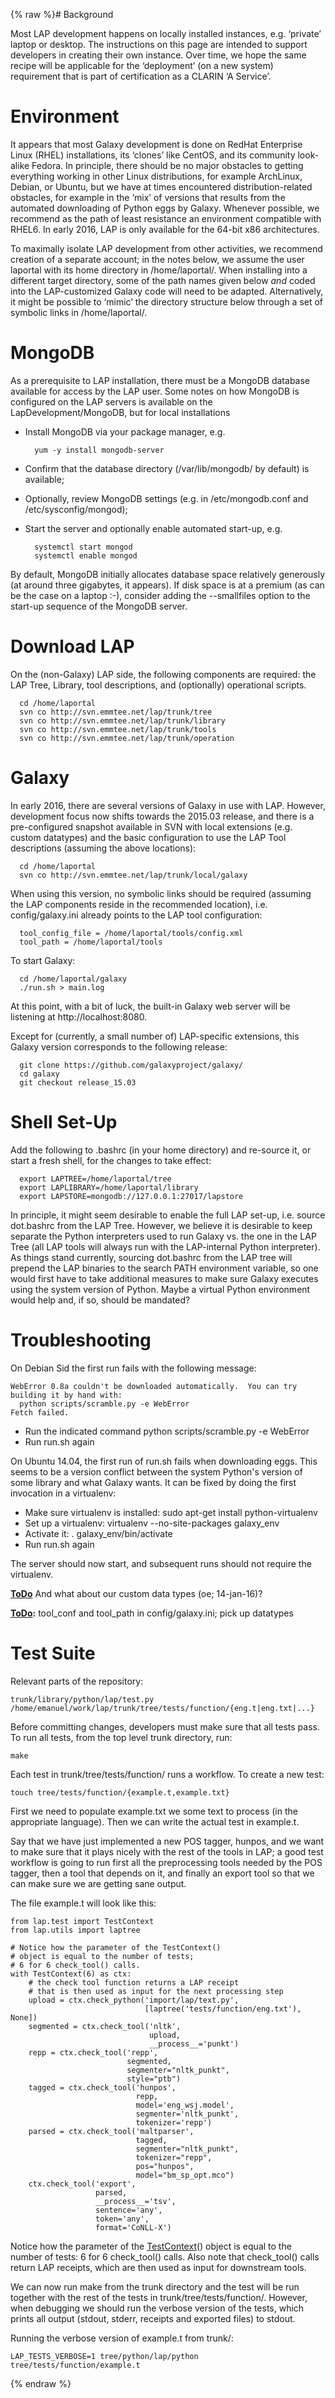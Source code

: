 {% raw %}# Background

Most LAP development happens on locally installed instances, e.g.
‘private’ laptop or desktop. The instructions on this page are intended
to support developers in creating their own instance. Over time, we hope
the same recipe will be applicable for the ‘deployment’ (on a new
system) requirement that is part of certification as a CLARIN ‘A
Service’.

# Environment

It appears that most Galaxy development is done on RedHat Enterprise
Linux (RHEL) installations, its ‘clones’ like CentOS, and its community
look-alike Fedora. In principle, there should be no major obstacles to
getting everything working in other Linux distributions, for example
ArchLinux, Debian, or Ubuntu, but we have at times encountered
distribution-related obstacles, for example in the ‘mix’ of versions
that results from the automated downloading of Python eggs by Galaxy.
Whenever possible, we recommend as the path of least resistance an
environment compatible with RHEL6. In early 2016, LAP is only available
for the 64-bit x86 architectures.

To maximally isolate LAP development from other activities, we recommend
creation of a separate account; in the notes below, we assume the user
laportal with its home directory in /home/laportal/. When installing
into a different target directory, some of the path names given below
*and* coded into the LAP-customized Galaxy code will need to be adapted.
Alternatively, it might be possible to ‘mimic’ the directory structure
below through a set of symbolic links in /home/laportal/.

# MongoDB

As a prerequisite to LAP installation, there must be a MongoDB database
available for access by the LAP user. Some notes on how MongoDB is
configured on the LAP servers is available on the
LapDevelopment/MongoDB, but for local installations

- Install MongoDB via your package manager, e.g.
  
        yum -y install mongodb-server
- Confirm that the database directory (/var/lib/mongodb/ by default)
is available;
- Optionally, review MongoDB settings (e.g. in /etc/mongodb.conf and
/etc/sysconfig/mongod);
- Start the server and optionally enable automated start-up, e.g.
  
        systemctl start mongod
        systemctl enable mongod

By default, MongoDB initially allocates database space relatively
generously (at around three gigabytes, it appears). If disk space is at
a premium (as can be the case on a laptop :-), consider adding the
--smallfiles option to the start-up sequence of the MongoDB server.

# Download LAP

On the (non-Galaxy) LAP side, the following components are required: the
LAP Tree, Library, tool descriptions, and (optionally) operational
scripts.

      cd /home/laportal
      svn co http://svn.emmtee.net/lap/trunk/tree
      svn co http://svn.emmtee.net/lap/trunk/library
      svn co http://svn.emmtee.net/lap/trunk/tools
      svn co http://svn.emmtee.net/lap/trunk/operation

# Galaxy

In early 2016, there are several versions of Galaxy in use with LAP.
However, development focus now shifts towards the 2015.03 release, and
there is a pre-configured snapshot available in SVN with local
extensions (e.g. custom datatypes) and the basic configuration to use
the LAP Tool descriptions (assuming the above locations):

      cd /home/laportal
      svn co http://svn.emmtee.net/lap/trunk/local/galaxy

When using this version, no symbolic links should be required (assuming
the LAP components reside in the recommended location), i.e.
config/galaxy.ini already points to the LAP tool configuration:

      tool_config_file = /home/laportal/tools/config.xml
      tool_path = /home/laportal/tools

To start Galaxy:

      cd /home/laportal/galaxy
      ./run.sh > main.log

At this point, with a bit of luck, the built-in Galaxy web server will
be listening at http://localhost:8080.

Except for (currently, a small number of) LAP-specific extensions, this
Galaxy version corresponds to the following release:

      git clone https://github.com/galaxyproject/galaxy/
      cd galaxy
      git checkout release_15.03

# Shell Set-Up

Add the following to .bashrc (in your home directory) and re-source it,
or start a fresh shell, for the changes to take effect:

      export LAPTREE=/home/laportal/tree
      export LAPLIBRARY=/home/laportal/library
      export LAPSTORE=mongodb://127.0.0.1:27017/lapstore

In principle, it might seem desirable to enable the full LAP set-up,
i.e. source dot.bashrc from the LAP Tree. However, we believe it is
desirable to keep separate the Python interpreters used to run Galaxy
vs. the one in the LAP Tree (all LAP tools will always run with the
LAP-internal Python interpreter). As things stand currently, sourcing
dot.bashrc from the LAP tree will prepend the LAP binaries to the search
PATH environment variable, so one would first have to take additional
measures to make sure Galaxy executes using the system version of
Python. Maybe a virtual Python environment would help and, if so, should
be mandated?

# Troubleshooting

On Debian Sid the first run fails with the following message:

    WebError 0.8a couldn't be downloaded automatically.  You can try
    building it by hand with:
      python scripts/scramble.py -e WebError
    Fetch failed.

- Run the indicated command python scripts/scramble.py -e WebError
- Run run.sh again

On Ubuntu 14.04, the first run of run.sh fails when downloading eggs.
This seems to be a version conflict between the system Python's version
of some library and what Galaxy wants. It can be fixed by doing the
first invocation in a virtualenv:

- Make sure virtualenv is installed:
sudo apt-get install python-virtualenv
- Set up a virtualenv: virtualenv --no-site-packages galaxy\_env
- Activate it: . galaxy\_env/bin/activate
- Run run.sh again

The server should now start, and subsequent runs should not require the
virtualenv.

**[ToDo](/ToDo)** And what about our custom data types (oe; 14-jan-16)?

**[ToDo](/ToDo):** tool\_conf and tool\_path in config/galaxy.ini; pick
up datatypes

# Test Suite

Relevant parts of the repository:

    trunk/library/python/lap/test.py
    /home/emanuel/work/lap/trunk/tree/tests/function/{eng.t|eng.txt|...}

Before committing changes, developers must make sure that all tests
pass. To run all tests, from the top level trunk directory, run:

    make

Each test in trunk/tree/tests/function/ runs a workflow. To create a new
test:

    touch tree/tests/function/{example.t,example.txt}

First we need to populate example.txt we some text to process (in the
appropriate language). Then we can write the actual test in example.t.

Say that we have just implemented a new POS tagger, hunpos, and we want
to make sure that it plays nicely with the rest of the tools in LAP; a
good test workflow is going to run first all the preprocessing tools
needed by the POS tagger, then a tool that depends on it, and finally an
export tool so that we can make sure we are getting sane output.

The file example.t will look like this:

    from lap.test import TestContext
    from lap.utils import laptree
    
    # Notice how the parameter of the TestContext() 
    # object is equal to the number of tests; 
    # 6 for 6 check_tool() calls.
    with TestContext(6) as ctx:
        # the check tool function returns a LAP receipt 
        # that is then used as input for the next processing step
        upload = ctx.check_python('import/lap/text.py', 
                                  [laptree('tests/function/eng.txt'), None])
        segmented = ctx.check_tool('nltk', 
                                   upload, 
                                   __process__='punkt')
        repp = ctx.check_tool('repp', 
                              segmented, 
                              segmenter="nltk_punkt", 
                              style="ptb")
        tagged = ctx.check_tool('hunpos', 
                                repp, 
                                model='eng_wsj.model',
                                segmenter='nltk_punkt', 
                                tokenizer='repp')
        parsed = ctx.check_tool('maltparser', 
                                tagged, 
                                segmenter="nltk_punkt",
                                tokenizer="repp", 
                                pos="hunpos", 
                                model="bm_sp_opt.mco")
        ctx.check_tool('export', 
                       parsed, 
                       __process__='tsv', 
                       sentence='any', 
                       token='any', 
                       format='CoNLL-X')

Notice how the parameter of the [TestContext](/TestContext)() object is
equal to the number of tests: 6 for 6 check\_tool() calls. Also note
that check\_tool() calls return LAP receipts, which are then used as
input for downstream tools.

We can now run make from the trunk directory and the test will be run
together with the rest of the tests in trunk/tree/tests/function/.
However, when debugging we should run the verbose version of the tests,
which prints all output (stdout, stderr, receipts and exported files) to
stdout.

Running the verbose version of example.t from trunk/:

    LAP_TESTS_VERBOSE=1 tree/python/lap/python tree/tests/function/example.t
<update date omitted for speed>{% endraw %}
